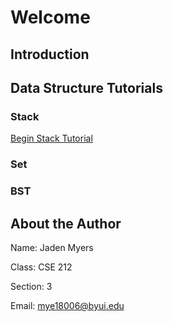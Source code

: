 # Welcome

## Introduction

## Data Structure Tutorials

### Stack

[Begin Stack Tutorial](https://github.com/Scorpio-555/cse-212-Final-Project/blob/main/01Stack.md)

### Set

### BST

## About the Author

Name: Jaden Myers

Class: CSE 212

Section: 3

Email: mye18006@byui.edu
